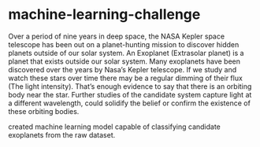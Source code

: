 # machine-learning-challenge
Over a period of nine years in deep space, the NASA Kepler space telescope has been out on a planet-hunting mission to discover hidden planets outside of our solar system.
An Exoplanet (Extrasolar planet) is a planet that exists outside our solar system. Many exoplanets have been discovered over the years by Nasa’s Kepler telescope. 
If we study and watch these stars over time there may be a regular dimming of their flux (The light intensity). That’s enough evidence to say that there is an orbiting body near the star. Further studies of the candidate system capture light at a different wavelength, could solidify the belief or confirm the existence of these orbiting bodies.

created machine learning model capable of classifying candidate exoplanets from the raw dataset.
